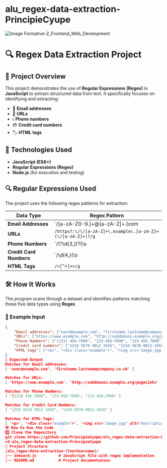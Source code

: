 # alu_regex-data-extraction-PrincipieCyupe
![Image](https://github.com/user-attachments/assets/8afe8159-a70f-42b8-ab54-704dad0b99d7)
Formative-2_Frontend_Web_Development
# 🔍 Regex Data Extraction Project

## 📖 Project Overview
This project demonstrates the use of **Regular Expressions (Regex)** in **JavaScript** to extract structured data from text. It specifically focuses on identifying and extracting:
- 📧 **Email addresses**
- 🔗 **URLs**
- 📞 **Phone numbers**
- 💳 **Credit card numbers**
- 🏷️ **HTML tags**

## 🚀 Technologies Used
- **JavaScript (ES6+)**
- **Regular Expressions (Regex)**
- **Node.js** (for execution and testing)

## 🔍 Regular Expressions Used
The project uses the following regex patterns for extraction:

| Data Type             | Regex Pattern |
|----------------------|----------------------------------|
| **Email Addresses**  | `/[a-zA-Z0-9.]+@[a-zA-Z]+\.(com|co\.uk)/g` |
| **URLs**            | `/https?:\/\/[a-zA-Z]+\.example\.[a-zA-Z]+(\/[a-zA-Z]+)?/g` |
| **Phone Numbers**    | `/\(?\d{3,}\)?(\s|\.|-)\d{3,}(-|.)\d{4,}/g` |
| **Credit Card Numbers** | `/\d{4,}(\s|-)\d{4,}(\s|-)\d{4,}(\s|-)\d{4,}/g` |
| **HTML Tags**        | `/<[^>]+>/g` |

## 🛠️ How It Works
The program scans through a dataset and identifies patterns matching these five data types using **Regex**.  

### **📜 Example Input**
```json
{
    "Email addresses": ["user@example.com", "firstname.lastname@company.co.uk"],
    "URLs": ["https://www.example.com", "http://subdomain.example.org/pageLinks"],
    "Phone Numbers": ["(123) 456-7890", "123-456-7890", "123.456.7890"],
    "Credit card numbers": ["1234 5678 9012 3456", "1234-5678-9012-3456"],
    "HTML tags": ["<p>", "<div class='example'>", "<img src='image.jpg' alt='description'>"]
}
📜 Expected Output
Matches for Email addresses:
[ 'user@example.com', 'firstname.lastname@company.co.uk' ]

Matches for URLs:
[ 'https://www.example.com', 'http://subdomain.example.org/pageLinks' ]

Matches for Phone Numbers:
[ '(123) 456-7890', '123-456-7890', '123.456.7890' ]

Matches for Credit Card Numbers:
[ '1234 5678 9012 3456', '1234-5678-9012-3456' ]

Matches for HTML Tags:
[ '<p>', '<div class="example">', '<img src="image.jpg" alt="description">' ]
🛠️ How to Run the Code
1️⃣ Clone the Repository
git clone https://github.com/PrincipieCyupe/alu_regex-data-extraction-PrincipieCyupe.git
cd alu_regex-data-extraction-PrincipieCyupe
📌 Project Structure
/alu_regex-data-extraction-{YourUsername}/
│── onboard.js          # JavaScript file with regex implementation
│── README.md           # Project documentation

